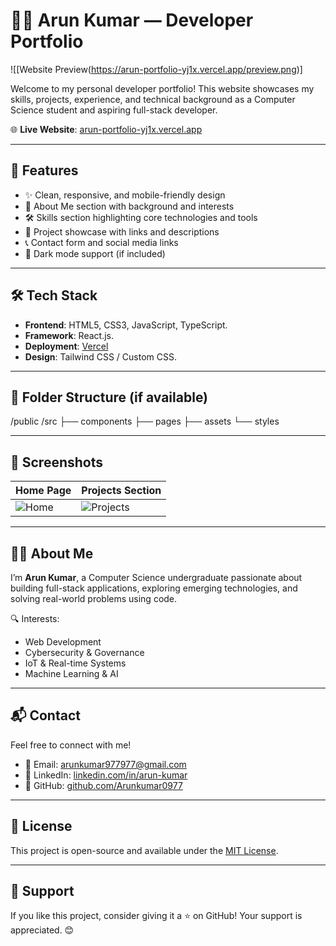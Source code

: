 # 🧑‍💻 Arun Kumar — Developer Portfolio

![[Website Preview(https://arun-portfolio-yj1x.vercel.app/preview.png)]

Welcome to my personal developer portfolio! This website showcases my skills, projects, experience, and technical background as a Computer Science student and aspiring full-stack developer.

🌐 **Live Website**: [arun-portfolio-yj1x.vercel.app](https://arun-portfolio-yj1x.vercel.app/)

---

## 🚀 Features

- ✨ Clean, responsive, and mobile-friendly design
- 🧾 About Me section with background and interests
- 🛠️ Skills section highlighting core technologies and tools
- 💼 Project showcase with links and descriptions
- 📞 Contact form and social media links
- 🌙 Dark mode support (if included)

---

## 🛠️ Tech Stack

- **Frontend**: HTML5, CSS3, JavaScript, TypeScript.
- **Framework**: React.js.
- **Deployment**: [Vercel](https://vercel.com/)
- **Design**: Tailwind CSS / Custom CSS.

---

## 📁 Folder Structure (if available)
/public
/src
├── components
├── pages
├── assets
└── styles


---

## 📸 Screenshots

| Home Page | Projects Section |
|-----------|------------------|
| ![Home](screenshots/home.png) | ![Projects](screenshots/projects.png) |


---

## 👨‍💼 About Me

I’m **Arun Kumar**, a Computer Science undergraduate passionate about building full-stack applications, exploring emerging technologies, and solving real-world problems using code.

🔍 Interests:
- Web Development
- Cybersecurity & Governance
- IoT & Real-time Systems
- Machine Learning & AI

---

## 📬 Contact

Feel free to connect with me!

- 📧 Email: arunkumar977977@gmail.com
- 🔗 LinkedIn: [linkedin.com/in/arun-kumar](https://www.linkedin.com/in/arunkr0977/)
- 💼 GitHub: [github.com/Arunkumar0977](https://github.com/Arunkumar0977)

---

## 🧾 License

This project is open-source and available under the [MIT License](LICENSE).

---

## 🌟 Support

If you like this project, consider giving it a ⭐ on GitHub! Your support is appreciated. 😊


